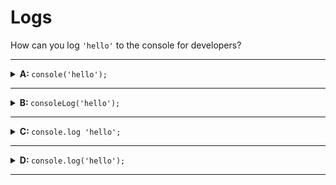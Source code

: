 # Logs

How can you log `'hello'` to the console for developers?

---

<details>
<summary><strong>A: </strong> <code>console('hello');</code></summary>
<br>

✖ Nope.

`console` is a global variable in JavaScript, it's available by default in your programs without need to declare it.

But it's not a function so if you try calling it directly the program will throw an error.

</details>

---

<details>
<summary><strong>B: </strong> <code>consoleLog('hello');</code></summary>
<br>

✖ Nope.

`consoleLog` written as one word does not come built into JavaScript, but `console` does.

`console` is the _global variable_ used to store different logging functions, to access one of the console functions you need to use `console.__`

</details>

---

<details>

<summary><strong>C: </strong> <code>console.log 'hello';</code></summary>
<br>

✖ Nope.

You need to wrap function arguments in parenthesis `( )` or the computer will not be able to parse your program.

</details>

---

<details>

<summary><strong>D: </strong> <code>console.log('hello');</code></summary>
<br>

✔ Correct!

`console` is the _global variable_ used to store different logging functions, the most common one is `log`.

First you're telling the computer to get the value stored in the `console` variable, then `.log` tells the computer to get the value named `log` stored inside the `console` object.

You don't need to understand this just yet, you'll learn more about objects later on.

</details>

---
